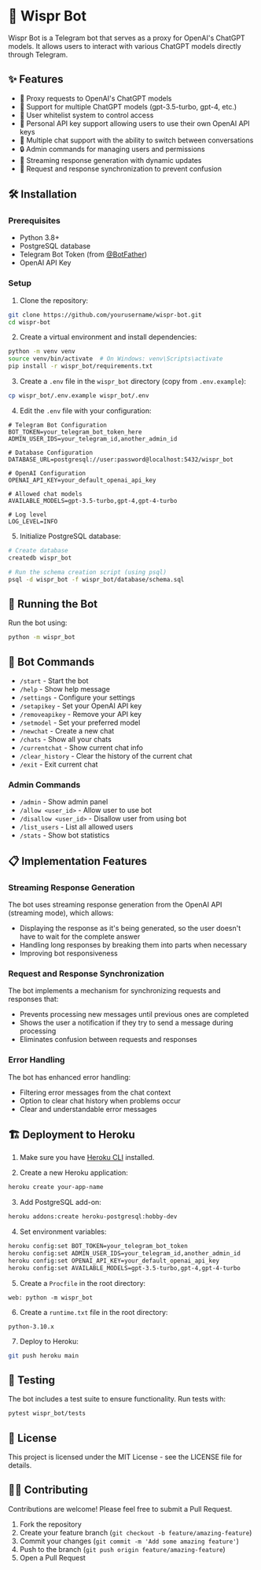 # 🤖 Wispr Bot

Wispr Bot is a Telegram bot that serves as a proxy for OpenAI's ChatGPT models. It allows users to interact with various ChatGPT models directly through Telegram.

## ✨ Features

- 💬 Proxy requests to OpenAI's ChatGPT models
- 🔄 Support for multiple ChatGPT models (gpt-3.5-turbo, gpt-4, etc.)
- 👥 User whitelist system to control access
- 🔑 Personal API key support allowing users to use their own OpenAI API keys
- 📝 Multiple chat support with the ability to switch between conversations
- 🔒 Admin commands for managing users and permissions
- 🌊 Streaming response generation with dynamic updates
- 🔄 Request and response synchronization to prevent confusion

## 🛠️ Installation

### Prerequisites

- Python 3.8+
- PostgreSQL database
- Telegram Bot Token (from [@BotFather](https://t.me/BotFather))
- OpenAI API Key

### Setup

1. Clone the repository:
```bash
git clone https://github.com/yourusername/wispr-bot.git
cd wispr-bot
```

2. Create a virtual environment and install dependencies:
```bash
python -m venv venv
source venv/bin/activate  # On Windows: venv\Scripts\activate
pip install -r wispr_bot/requirements.txt
```

3. Create a `.env` file in the `wispr_bot` directory (copy from `.env.example`):
```bash
cp wispr_bot/.env.example wispr_bot/.env
```

4. Edit the `.env` file with your configuration:
```
# Telegram Bot Configuration
BOT_TOKEN=your_telegram_bot_token_here
ADMIN_USER_IDS=your_telegram_id,another_admin_id

# Database Configuration
DATABASE_URL=postgresql://user:password@localhost:5432/wispr_bot

# OpenAI Configuration
OPENAI_API_KEY=your_default_openai_api_key

# Allowed chat models
AVAILABLE_MODELS=gpt-3.5-turbo,gpt-4,gpt-4-turbo

# Log level
LOG_LEVEL=INFO
```

5. Initialize PostgreSQL database:
```bash
# Create database
createdb wispr_bot

# Run the schema creation script (using psql)
psql -d wispr_bot -f wispr_bot/database/schema.sql
```

## 🚀 Running the Bot

Run the bot using:

```bash
python -m wispr_bot
```

## 📝 Bot Commands

- `/start` - Start the bot
- `/help` - Show help message
- `/settings` - Configure your settings
- `/setapikey` - Set your OpenAI API key
- `/removeapikey` - Remove your API key
- `/setmodel` - Set your preferred model
- `/newchat` - Create a new chat
- `/chats` - Show all your chats
- `/currentchat` - Show current chat info
- `/clear_history` - Clear the history of the current chat
- `/exit` - Exit current chat

### Admin Commands
- `/admin` - Show admin panel
- `/allow <user_id>` - Allow user to use bot
- `/disallow <user_id>` - Disallow user from using bot
- `/list_users` - List all allowed users
- `/stats` - Show bot statistics

## 📋 Implementation Features

### Streaming Response Generation
The bot uses streaming response generation from the OpenAI API (streaming mode), which allows:
- Displaying the response as it's being generated, so the user doesn't have to wait for the complete answer
- Handling long responses by breaking them into parts when necessary
- Improving bot responsiveness

### Request and Response Synchronization
The bot implements a mechanism for synchronizing requests and responses that:
- Prevents processing new messages until previous ones are completed
- Shows the user a notification if they try to send a message during processing
- Eliminates confusion between requests and responses

### Error Handling
The bot has enhanced error handling:
- Filtering error messages from the chat context
- Option to clear chat history when problems occur
- Clear and understandable error messages

## 🏗️ Deployment to Heroku

1. Make sure you have [Heroku CLI](https://devcenter.heroku.com/articles/heroku-cli) installed.

2. Create a new Heroku application:
```bash
heroku create your-app-name
```

3. Add PostgreSQL add-on:
```bash
heroku addons:create heroku-postgresql:hobby-dev
```

4. Set environment variables:
```bash
heroku config:set BOT_TOKEN=your_telegram_bot_token
heroku config:set ADMIN_USER_IDS=your_telegram_id,another_admin_id
heroku config:set OPENAI_API_KEY=your_default_openai_api_key
heroku config:set AVAILABLE_MODELS=gpt-3.5-turbo,gpt-4,gpt-4-turbo
```

5. Create a `Procfile` in the root directory:
```
web: python -m wispr_bot
```

6. Create a `runtime.txt` file in the root directory:
```
python-3.10.x
```

7. Deploy to Heroku:
```bash
git push heroku main
```

## 🧪 Testing

The bot includes a test suite to ensure functionality. Run tests with:

```bash
pytest wispr_bot/tests
```

## 📄 License

This project is licensed under the MIT License - see the LICENSE file for details.

## 👨‍💻 Contributing

Contributions are welcome! Please feel free to submit a Pull Request.

1. Fork the repository
2. Create your feature branch (`git checkout -b feature/amazing-feature`)
3. Commit your changes (`git commit -m 'Add some amazing feature'`)
4. Push to the branch (`git push origin feature/amazing-feature`)
5. Open a Pull Request 